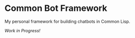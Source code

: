 # Common Bot Framework

My personal framework for building chatbots in Common Lisp.

_Work in Progress!_
